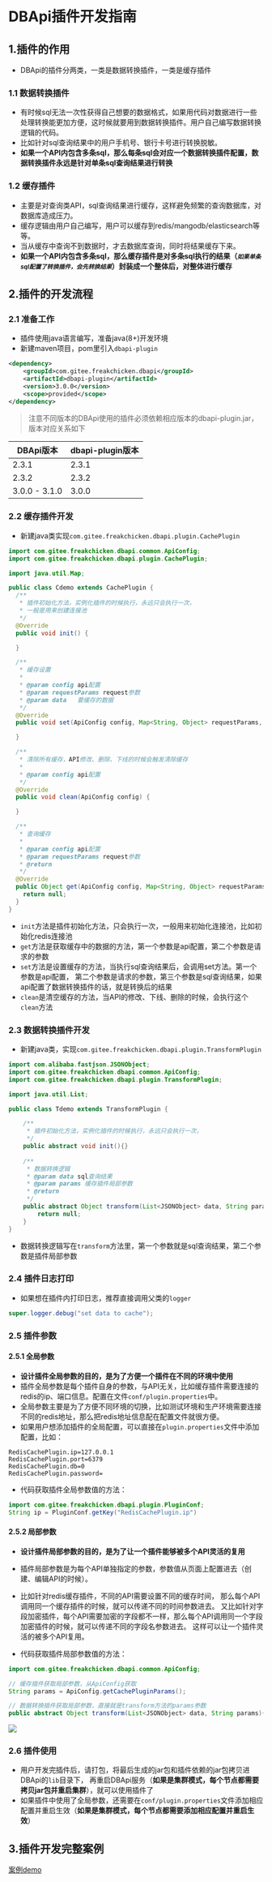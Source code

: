 # DBApi插件开发指南

## 1.插件的作用
- DBApi的插件分两类，一类是数据转换插件，一类是缓存插件

### 1.1 数据转换插件
- 有时候sql无法一次性获得自己想要的数据格式，如果用代码对数据进行一些处理转换能更加方便，这时候就要用到数据转换插件。用户自己编写数据转换逻辑的代码。
- 比如针对sql查询结果中的用户手机号、银行卡号进行转换脱敏。
- **如果一个API内包含多条sql，那么每条sql会对应一个数据转换插件配置，数据转换插件永远是针对单条sql查询结果进行转换**

### 1.2 缓存插件
- 主要是对查询类API，sql查询结果进行缓存，这样避免频繁的查询数据库，对数据库造成压力。
- 缓存逻辑由用户自己编写，用户可以缓存到redis/mangodb/elasticsearch等等。
- 当从缓存中查询不到数据时，才去数据库查询，同时将结果缓存下来。
- **如果一个API内包含多条sql，那么缓存插件是对多条sql执行的结果（<small>*如果单条sql配置了转换插件，会先转换结果*</small>）封装成一个整体后，对整体进行缓存**

## 2.插件的开发流程

### 2.1 准备工作
- 插件使用java语言编写，准备java(8+)开发环境
- 新建maven项目，pom里引入`dbapi-plugin`
```xml
<dependency>
    <groupId>com.gitee.freakchicken.dbapi</groupId>
    <artifactId>dbapi-plugin</artifactId>
    <version>3.0.0</version>
    <scope>provided</scope>
</dependency>
```

> 注意不同版本的DBApi使用的插件必须依赖相应版本的dbapi-plugin.jar，版本对应关系如下

| DBApi版本 | dbapi-plugin版本 |
| -------- | ----- |
| 2.3.1 | 2.3.1 |
| 2.3.2 | 2.3.2 |
| 3.0.0 - 3.1.0 | 3.0.0 |


### 2.2 缓存插件开发
- 新建java类实现`com.gitee.freakchicken.dbapi.plugin.CachePlugin`
```java
import com.gitee.freakchicken.dbapi.common.ApiConfig;
import com.gitee.freakchicken.dbapi.plugin.CachePlugin;

import java.util.Map;

public class Cdemo extends CachePlugin {
  /**
   * 插件初始化方法，实例化插件的时候执行，永远只会执行一次，
   * 一般是用来创建连接池
   */
  @Override
  public void init() {

  }

  /**
   * 缓存设置
   *
   * @param config api配置
   * @param requestParams request参数
   * @param data   要缓存的数据
   */
  @Override
  public void set(ApiConfig config, Map<String, Object> requestParams, Object data) {

  }

  /**
   * 清除所有缓存，API修改、删除、下线的时候会触发清除缓存
   *
   * @param config api配置
   */
  @Override
  public void clean(ApiConfig config) {

  }

  /**
   * 查询缓存
   *
   * @param config api配置
   * @param requestParams request参数
   * @return
   */
  @Override
  public Object get(ApiConfig config, Map<String, Object> requestParams) {
    return null;
  }
}


```

- `init`方法是插件初始化方法，只会执行一次，一般用来初始化连接池，比如初始化redis连接池
- `get`方法是获取缓存中的数据的方法，第一个参数是api配置，第二个参数是请求的参数
- `set`方法是设置缓存的方法，当执行sql查询结果后，会调用set方法。第一个参数是api配置，
  第二个参数是请求的参数，第三个参数是sql查询结果，如果api配置了数据转换插件的话，就是转换后的结果
- `clean`是清空缓存的方法，当API的修改、下线、删除的时候，会执行这个`clean`方法

### 2.3 数据转换插件开发
- 新建java类，实现`com.gitee.freakchicken.dbapi.plugin.TransformPlugin`

```java
import com.alibaba.fastjson.JSONObject;
import com.gitee.freakchicken.dbapi.common.ApiConfig;
import com.gitee.freakchicken.dbapi.plugin.TransformPlugin;

import java.util.List;

public class Tdemo extends TransformPlugin {

    /**
     * 插件初始化方法，实例化插件的时候执行，永远只会执行一次，
     */
    public abstract void init(){}
    
    /**
     * 数据转换逻辑
     * @param data sql查询结果
     * @param params 缓存插件局部参数
     * @return
     */
    public abstract Object transform(List<JSONObject> data, String params){
        return null;
    }
}
```
- 数据转换逻辑写在`transform`方法里，第一个参数就是sql查询结果，第二个参数是插件局部参数

### 2.4 插件日志打印
- 如果想在插件内打印日志，推荐直接调用父类的`logger`
```java
super.logger.debug("set data to cache");
```

### 2.5 插件参数
#### 2.5.1 全局参数
- **设计插件全局参数的目的，是为了方便一个插件在不同的环境中使用**
- 插件全局参数是每个插件自身的参数，与API无关，比如缓存插件需要连接的redis的ip、端口信息。配置在文件`conf/plugin.properties`中。
- 全局参数主要是为了方便不同环境的切换，比如测试环境和生产环境需要连接不同的redis地址，那么把redis地址信息配在配置文件就很方便。
- 如果用户想添加插件的全局配置，可以直接在`plugin.properties`文件中添加配置，比如：
```properties
RedisCachePlugin.ip=127.0.0.1
RedisCachePlugin.port=6379
RedisCachePlugin.db=0
RedisCachePlugin.password=
```
- 代码获取插件全局参数值的方法：
```java
import com.gitee.freakchicken.dbapi.plugin.PluginConf;
String ip = PluginConf.getKey("RedisCachePlugin.ip")
```

#### 2.5.2 局部参数
- **设计插件局部参数的目的，是为了让一个插件能够被多个API灵活的复用**
- 插件局部参数是为每个API单独指定的参数，参数值从页面上配置进去（创建、编辑API的时候）。
- 比如针对redis缓存插件，不同的API需要设置不同的缓存时间， 那么每个API调用同一个缓存插件的时候，就可以传递不同的时间参数进去。
又比如针对字段加密插件，每个API需要加密的字段都不一样，那么每个API调用同一个字段加密插件的时候，就可以传递不同的字段名参数进去。
这样可以让一个插件灵活的被多个API复用。

- 代码获取插件局部参数值的方法：
```java
import com.gitee.freakchicken.dbapi.common.ApiConfig;

// 缓存插件获取局部参数，从ApiConfig获取
String params = ApiConfig.getCachePluginParams();

// 数据转换插件获取局部参数，直接就是transform方法的params参数
public abstract Object transform(List<JSONObject> data, String params){

```
![](https://freakchicken.gitee.io/images/dbApi/20220313/api_add_high.png)

### 2.6 插件使用
- 用户开发完插件后，请打包，将最后生成的jar包和插件依赖的jar包拷贝进DBApi的`lib`目录下，
再重启DBApi服务（**如果是集群模式，每个节点都需要拷贝jar包并重启集群**），就可以使用插件了
- 如果插件中使用了全局参数，还需要在`conf/plugin.properties`文件添加相应配置并重启生效（**如果是集群模式，每个节点都需要添加相应配置并重启生效**）

## 3.插件开发完整案例
[案例demo](https://gitee.com/freakchicken/dbapi-plugin-demo)